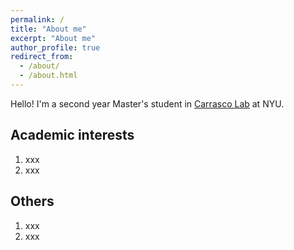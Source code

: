 ```yaml
---
permalink: /
title: "About me"
excerpt: "About me"
author_profile: true
redirect_from: 
  - /about/
  - /about.html
---
```


Hello! I'm a second year Master's student in [Carrasco Lab](https://wp.nyu.edu/carrascolab/) at NYU.

Academic interests
------
1. xxx
2. xxx

Others
------
1. xxx
2. xxx

